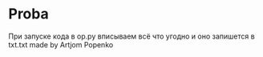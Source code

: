 # Proba
При запуске кода в op.py вписываем всё что угодно и оно запишется в txt.txt made by Artjom Popenko
